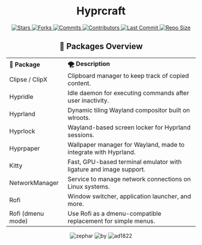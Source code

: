 <h1 align="center">Hyprcraft</h1>

<p align="center">
  <a href="https://github.com/zephardev/hyprcraft/stargazers">
    <img src="https://img.shields.io/github/stars/zephardev/hyprcraft?style=for-the-badge&label=Stars&labelColor=1e1e2e&color=cba6f7&logo=starship&logoColor=white" alt="Stars" />
  </a>
  <a href="https://github.com/zephardev/hyprcraft/network/members">
    <img src="https://img.shields.io/github/forks/zephardev/hyprcraft?style=for-the-badge&label=Forks&labelColor=1e1e2e&color=eba0ac&logo=matrix&logoColor=white" alt="Forks" />
  </a>
  <a href="https://github.com/zephardev/hyprcraft/commits">
    <img src="https://img.shields.io/github/commit-activity/y/zephardev/hyprcraft?style=for-the-badge&label=Commits&labelColor=1e1e2e&color=f5c2e7&logo=nixos&logoColor=white" alt="Commits" />
  </a>
  <a href="https://github.com/zephardev/hyprcraft/graphs/contributors">
    <img src="https://img.shields.io/github/contributors/zephardev/hyprcraft?style=for-the-badge&label=Contributors&labelColor=1e1e2e&color=f9e2af&logo=openstack&logoColor=white" alt="Contributors" />
  </a>
  <a href="https://github.com/zephardev/hyprcraft/commits/master">
    <img src="https://img.shields.io/github/last-commit/zephardev/hyprcraft?style=for-the-badge&label=Last%20Commit&labelColor=1e1e2e&color=eba0ac&logo=codeberg&logoColor=white" alt="Last Commit" />
  </a>
  <a href="https://github.com/zephardev/hyprcraft">
    <img src="https://img.shields.io/github/repo-size/zephardev/hyprcraft?style=for-the-badge&label=Repo%20Size&labelColor=1e1e2e&color=f5c2e7&logo=appwrite&logoColor=white" alt="Repo Size" />
  </a>
</p>

<h2 align="center">🦅 Packages Overview</h2>

<table align="center">
  <tr>
    <th align="left">🍂 Package</th>
    <th align="left">🌪️ Description</th>
  </tr>
  <tr>
    <td>Clipse / ClipX</td>
    <td>Clipboard manager to keep track of copied content.</td>
  </tr>
  <tr>
    <td>Hypridle</td>
    <td>Idle daemon for executing commands after user inactivity.</td>
  </tr>
  <tr>
    <td>Hyprland</td>
    <td>Dynamic tiling Wayland compositor built on wlroots.</td>
  </tr>
  <tr>
    <td>Hyprlock</td>
    <td>Wayland-based screen locker for Hyprland sessions.</td>
  </tr>
  <tr>
    <td>Hyprpaper</td>
    <td>Wallpaper manager for Wayland, made to integrate with Hyprland.</td>
  </tr>
  <tr>
    <td>Kitty</td>
    <td>Fast, GPU-based terminal emulator with ligature and image support.</td>
  </tr>
  <tr>
    <td>NetworkManager</td>
    <td>Service to manage network connections on Linux systems.</td>
  </tr>
  <tr>
    <td>Rofi</td>
    <td>Window switcher, application launcher, and more.</td>
  </tr>
  <tr>
    <td>Rofi (dmenu mode)</td>
    <td>Use Rofi as a dmenu-compatible replacement for simple menus.</td>
  </tr>
</table>

<p align="center">
  <img src="https://img.shields.io/badge/zephar-1e1e2e?style=for-the-badge&labelColor=1e1e2e&color=cba6f7&logo=sublime-text&logoColor=white" alt="zephar" />
  <img src="https://img.shields.io/badge/by-1e1e2e?style=for-the-badge&labelColor=1e1e2e&color=94e2d5&logo=gitbook&logoColor=white" alt="by" />
  <img src="https://img.shields.io/badge/ad1822-1e1e2e?style=for-the-badge&labelColor=1e1e2e&color=eba0ac&logo=semantic-release&logoColor=white" alt="ad1822" />
</p>